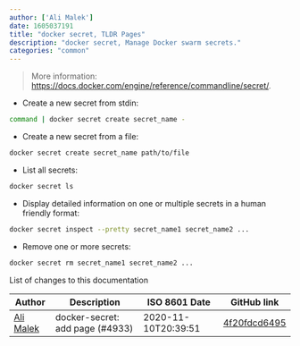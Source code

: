 ```yaml
---
author: ['Ali Malek']
date: 1605037191
title: "docker secret, TLDR Pages"
description: "docker secret, Manage Docker swarm secrets."
categories: "common"
---
```

> More information: <https://docs.docker.com/engine/reference/commandline/secret/>.

- Create a new secret from stdin:

```bash
command | docker secret create secret_name -
```

- Create a new secret from a file:

```bash
docker secret create secret_name path/to/file
```

- List all secrets:

```bash
docker secret ls
```

- Display detailed information on one or multiple secrets in a human friendly format:

```bash
docker secret inspect --pretty secret_name1 secret_name2 ...
```

- Remove one or more secrets:

```bash
docker secret rm secret_name1 secret_name2 ...
```
List of changes to this documentation


Author | Description | ISO 8601 Date | GitHub link
------|-----|-----|-----
[Ali Malek](mailto:ali.malek.71@gmail.com) | docker-secret: add page (#4933) | 2020-11-10T20:39:51 | [4f20fdcd6495](https://github.com/tldr-pages/tldr/commit/4f20fdcd64955e2a9ed6f0aa0d6534c7c41ece6f)

